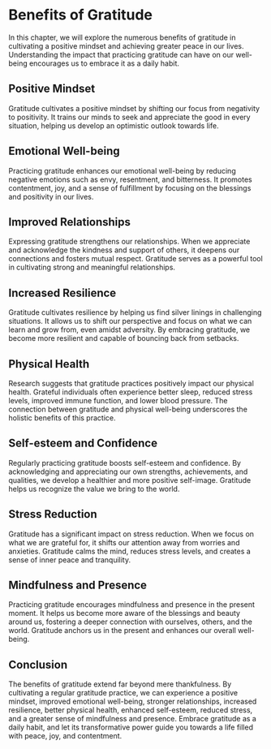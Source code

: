 Benefits of Gratitude
==============================

In this chapter, we will explore the numerous benefits of gratitude in cultivating a positive mindset and achieving greater peace in our lives. Understanding the impact that practicing gratitude can have on our well-being encourages us to embrace it as a daily habit.

Positive Mindset
----------------

Gratitude cultivates a positive mindset by shifting our focus from negativity to positivity. It trains our minds to seek and appreciate the good in every situation, helping us develop an optimistic outlook towards life.

Emotional Well-being
--------------------

Practicing gratitude enhances our emotional well-being by reducing negative emotions such as envy, resentment, and bitterness. It promotes contentment, joy, and a sense of fulfillment by focusing on the blessings and positivity in our lives.

Improved Relationships
----------------------

Expressing gratitude strengthens our relationships. When we appreciate and acknowledge the kindness and support of others, it deepens our connections and fosters mutual respect. Gratitude serves as a powerful tool in cultivating strong and meaningful relationships.

Increased Resilience
--------------------

Gratitude cultivates resilience by helping us find silver linings in challenging situations. It allows us to shift our perspective and focus on what we can learn and grow from, even amidst adversity. By embracing gratitude, we become more resilient and capable of bouncing back from setbacks.

Physical Health
---------------

Research suggests that gratitude practices positively impact our physical health. Grateful individuals often experience better sleep, reduced stress levels, improved immune function, and lower blood pressure. The connection between gratitude and physical well-being underscores the holistic benefits of this practice.

Self-esteem and Confidence
--------------------------

Regularly practicing gratitude boosts self-esteem and confidence. By acknowledging and appreciating our own strengths, achievements, and qualities, we develop a healthier and more positive self-image. Gratitude helps us recognize the value we bring to the world.

Stress Reduction
----------------

Gratitude has a significant impact on stress reduction. When we focus on what we are grateful for, it shifts our attention away from worries and anxieties. Gratitude calms the mind, reduces stress levels, and creates a sense of inner peace and tranquility.

Mindfulness and Presence
------------------------

Practicing gratitude encourages mindfulness and presence in the present moment. It helps us become more aware of the blessings and beauty around us, fostering a deeper connection with ourselves, others, and the world. Gratitude anchors us in the present and enhances our overall well-being.

Conclusion
----------

The benefits of gratitude extend far beyond mere thankfulness. By cultivating a regular gratitude practice, we can experience a positive mindset, improved emotional well-being, stronger relationships, increased resilience, better physical health, enhanced self-esteem, reduced stress, and a greater sense of mindfulness and presence. Embrace gratitude as a daily habit, and let its transformative power guide you towards a life filled with peace, joy, and contentment.
